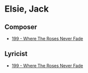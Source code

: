 # Elsie, Jack

## Composer

- [199 - Where The Roses Never Fade](/hymns/199.md)

## Lyricist

- [199 - Where The Roses Never Fade](/hymns/199.md)

